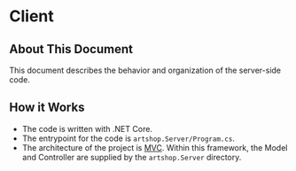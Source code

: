 # Client

## About This Document

This document describes the behavior and organization of the server-side code.

## How it Works

* The code is written with .NET Core.
* The entrypoint for the code is `artshop.Server/Program.cs`.
* The architecture of the project is [MVC](https://developer.mozilla.org/en-US/docs/Glossary/MVC). Within this framework, the Model and Controller are supplied by the `artshop.Server` directory.
